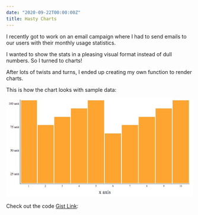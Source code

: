 ```yaml
---
date: "2020-09-22T00:00:00Z"
title: Hasty Charts
---
```


I recently got to work on an email campaign where I had to send emails to our users with their monthly usage statistics.

I wanted to show the stats in a pleasing visual format instead of dull numbers. So I turned to charts!

After lots of twists and turns, I ended up creating my own function to render charts.

This is how the chart looks with sample data:

![chart](/assets/imgs/chart.jpg)

Check out the code [Gist Link](https://gist.github.com/EMPAT94/818b0b5e41e4c37b30d3407d6247ca52):

<div style="max-width:85vw;">
  <script src="https://gist.github.com/EMPAT94/818b0b5e41e4c37b30d3407d6247ca52.js"></script>
</div>
